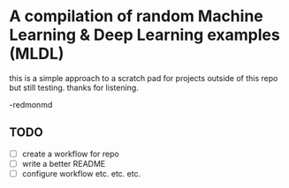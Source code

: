 # A compilation of random Machine Learning & Deep Learning examples (MLDL)

this is a simple approach to a scratch pad for projects outside of this repo but still testing. thanks for listening.

-redmonmd

## TODO 
- [ ] create a workflow for repo 
- [ ] write a better README 
- [ ] configure workflow 
etc. etc. etc.
